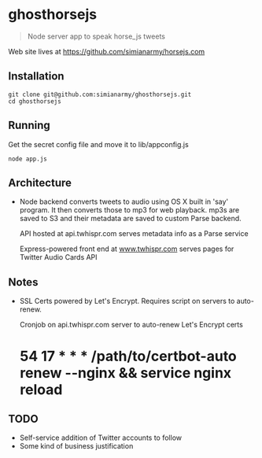 # ghosthorsejs
> Node server app to speak horse_js tweets

Web site lives at https://github.com/simianarmy/horsejs.com

## Installation

```
git clone git@github.com:simianarmy/ghosthorsejs.git
cd ghosthorsejs
```
## Running

Get the secret config file and move it to lib/appconfig.js

```
node app.js
```

## Architecture

* Node backend converts tweets to audio using OS X built in 'say' program.  It
  then converts those to mp3 for web playback.  mp3s are saved to S3 and their 
  metadata are saved to custom Parse backend.

  API hosted at api.twhispr.com serves metadata info as a Parse service

  Express-powered front end at www.twhispr.com serves pages for Twitter
  Audio Cards API

## Notes

- SSL Certs powered by Let's Encrypt.  Requires script on servers to
  auto-renew.
  
  Cronjob on api.twhispr.com server to auto-renew Let's Encrypt certs
  # 54 17 * * * /path/to/certbot-auto renew --nginx && service nginx reload

## TODO

- Self-service addition of Twitter accounts to follow
- Some kind of business justification

